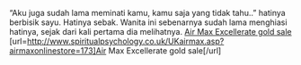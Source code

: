 “Aku juga sudah lama meminati kamu, kamu saja yang tidak tahu..” hatinya berbisik sayu. Hatinya sebak. Wanita ini sebenarnya sudah lama menghiasi hatinya, sejak dari kali pertama dia melihatnya.
 <a href="http://www.spiritualpsychology.co.uk/UKairmax.asp?airmaxonlinestore=173" >Air Max Excellerate gold sale</a>
[url=http://www.spiritualpsychology.co.uk/UKairmax.asp?airmaxonlinestore=173]Air Max Excellerate gold sale[/url]